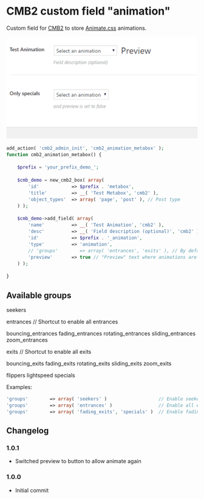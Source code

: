 # CMB2 custom field "animation"

Custom field for [CMB2](https://github.com/WebDevStudios/CMB2) to store [Animate.css](https://github.com/daneden/animate.css) animations.

![example](example.gif)

```php
add_action( 'cmb2_admin_init', 'cmb2_animation_metabox' );
function cmb2_animation_metabox() {

	$prefix = 'your_prefix_demo_';

	$cmb_demo = new_cmb2_box( array(
		'id'            => $prefix . 'metabox',
		'title'         => __( 'Test Metabox', 'cmb2' ),
		'object_types'  => array( 'page', 'post' ), // Post type
	) );

	$cmb_demo->add_field( array(
		'name'          => __( 'Test Animation', 'cmb2' ),
		'desc'          => __( 'Field description (optional)', 'cmb2' ),
		'id'            => $prefix . '_animation',
		'type'          => 'animation',
		// 'groups'        => array( 'entrances', 'exits' ), // By default all groups are enabled
		'preview'       => true // "Preview" text where animations are applied after change
	) );

}
```

## Available groups
seekers

entrances // Shortcut to enable all entrances

bouncing_entrances
fading_entrances
rotating_entrances
sliding_entrances
zoom_entrances

exits // Shortcut to enable all exits

bouncing_exits
fading_exits
rotating_exits
sliding_exits
zoom_exits

flippers
lightspeed
specials

Examples:
```php
'groups'        => array( 'seekers' )                   // Enable seekers
'groups'        => array( 'entrances' )                 // Enable all entrances
'groups'        => array( 'fading_exits', 'specials' )  // Enable fading exits and specials
```

## Changelog

### 1.0.1
* Switched preview to button to allow animate again

### 1.0.0
* Initial commit